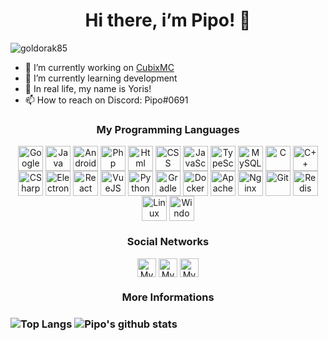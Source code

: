 <h1 align="center">Hi there, i’m Pipo! 👋</h1>

<p align="left"> <img src="https://komarev.com/ghpvc/?username=piposurgithub&color=orange&style=flat-square" alt="goldorak85" /> </p>

- 🔭 I’m currently working on <a href="https://cubixmc.eu/" target="blank">CubixMC</a>
- 🌱 I’m currently learning development
- 👦 In real life, my name is Yoris!
- 📫 How to reach on Discord: Pipo#0691

<h3 align="center">My Programming Languages</h3>
<p align="center">
  <img align="center" src="https://devicon.dev/devicon.git/icons/google/google-original-wordmark.svg" alt="Google" height="40" width="40"/>
  <img align="center" src="https://devicons.github.io/devicon/devicon.git/icons/java/java-original-wordmark.svg" alt="Java" height="40" width="40"/>
  <img align="center" src="https://devicons.github.io/devicon/devicon.git/icons/android/android-original-wordmark.svg" alt="Android" height="40" width="40"/>
  <img align="center" src="https://devicon.dev/devicon.git/icons/php/php-original.svg" alt="Php" height="40" width="40"/>
  <img align="center" src="https://devicon.dev/devicon.git/icons/html5/html5-original-wordmark.svg" alt="Html" height="40" width="40"/>
  <img align="center" src="https://devicon.dev/devicon.git/icons/css3/css3-original-wordmark.svg" alt="CSS" height="40" width="40"/>
  <img align="center" src="https://devicon.dev/devicon.git/icons/javascript/javascript-original.svg" alt="JavaScript" height="40" width="40"/>
  <img align="center" src="https://devicon.dev/devicon.git/icons/typescript/typescript-original.svg" alt="TypeScript" height="40" width="40"/>
  <img align="center" src="https://devicon.dev/devicon.git/icons/mysql/mysql-original-wordmark.svg" alt="MySQL" height="40" width="40"/>
  <img align="center" src="https://devicon.dev/devicon.git/icons/c/c-original.svg" alt="C" height="40" width="40"/>
  <img align="center" src="https://devicon.dev/devicon.git/icons/cplusplus/cplusplus-original.svg" alt="C++" height="40" width="40"/>
  <img align="center" src="https://devicon.dev/devicon.git/icons/csharp/csharp-original.svg" alt="CSharp" height="40" width="40"/>
  <img align="center" src="https://devicon.dev/devicon.git/icons/electron/electron-original.svg" alt="Electron" height="40" width="40"/>
  <img align="center" src="https://devicon.dev/devicon.git/icons/react/react-original-wordmark.svg" alt="React" height="40" width="40"/>
  <img align="center" src="https://devicon.dev/devicon.git/icons/vuejs/vuejs-original-wordmark.svg" alt="VueJS" height="40" width="40"/>
  <img align="center" src="https://devicon.dev/devicon.git/icons/python/python-original.svg" alt="Python" height="40" width="40"/>
  <img align="center" src="https://devicon.dev/devicon.git/icons/gradle/gradle-plain.svg" alt="Gradle" height="40" width="40"/>
  <img align="center" src="https://devicon.dev/devicon.git/icons/docker/docker-original-wordmark.svg" alt="Docker" height="40" width="40"/>
  <img align="center" src="https://devicon.dev/devicon.git/icons/apache/apache-original-wordmark.svg" alt="Apache" height="40" width="40"/>
  <img align="center" src="https://devicon.dev/devicon.git/icons/nginx/nginx-original.svg" alt="Nginx" height="40" width="40"/>
  <img align="center" src="https://devicon.dev/devicon.git/icons/git/git-original.svg" alt="Git" height="40" width="40"/>
  <img align="center" src="https://devicon.dev/devicon.git/icons/redis/redis-original-wordmark.svg" alt="Redis" height="40" width="40"/>
  <img align="center" src="https://devicon.dev/devicon.git/icons/linux/linux-original.svg" alt="Linux" height="40" width="40"/>
  <img align="center" src="https://devicon.dev/devicon.git/icons/windows8/windows8-original.svg" alt="Windows" height="40" width="40"/>
</p>

<h3 align="center">Social Networks</h3>

<p align="center">
  <a href="https://youtube.com/PipoSurYouTube" target="blank"><img align="center" src="https://cdn.jsdelivr.net/npm/simple-icons@3.0.1/icons/youtube.svg" alt="My YouTube Channel" height="30" width="30"/></a>
  <a href="https://twitter.com/PipoSurTweet" target="blank"><img align="center" src="https://cdn.jsdelivr.net/npm/simple-icons@3.0.1/icons/twitter.svg" alt="My Twitter" height="30" width="30"/></a>
  <a href="https://twitch.tv/PipoSurTwitch" target="blank"><img align="center" src="https://cdn.jsdelivr.net/npm/simple-icons@3.0.1/icons/twitch.svg" alt="My Twitch Channel" height="30" width="30"/></a>
</p>

<h3 align="center">More Informations<h3>

![Top Langs](https://github-readme-stats.terrainwax.vercel.app/api/top-langs/?username=piposurgithub&show_icons=true&theme=radical&count_private=true) ![Pipo's github stats](https://github-readme-stats.terrainwax.vercel.app/api?username=piposurgithub&show_icons=true&theme=radical&count_private=true)
